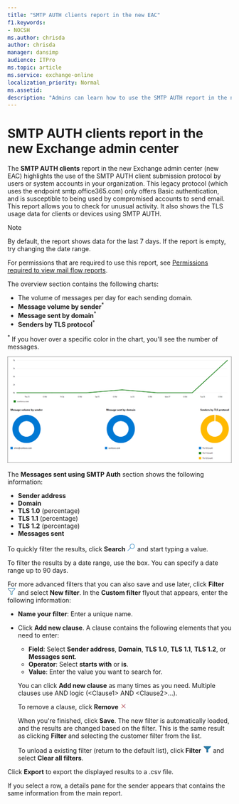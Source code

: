 ```yaml
---
title: "SMTP AUTH clients report in the new EAC"
f1.keywords:
- NOCSH
ms.author: chrisda
author: chrisda
manager: dansimp
audience: ITPro
ms.topic: article
ms.service: exchange-online
localization_priority: Normal
ms.assetid:
description: "Admins can learn how to use the SMTP AUTH report in the new Exchange admin center to monitor email senders in your organization that use authenticated SMTP (SMTP AUTH) to send email messages."
---
```


# SMTP AUTH clients report in the new Exchange admin center

The **SMTP AUTH clients** report in the new Exchange admin center (new EAC) highlights the use of the SMTP AUTH client submission protocol by users or system accounts in your organization. This legacy protocol (which uses the endpoint smtp.office365.com) only offers Basic authentication, and is susceptible to being used by compromised accounts to send email. This report allows you to check for unusual activity. It also shows the TLS usage data for clients or devices using SMTP AUTH.

> [!NOTE]
> By default, the report shows data for the last 7 days. If the report is empty, try changing the date range.
>
> For permissions that are required to use this report, see [Permissions required to view mail flow reports](mail-flow-reports.md#permissions-required-to-view-mail-flow-reports).

The overview section contains the following charts:

- The volume of messages per day for each sending domain.
- **Message volume by sender**<sup>\*</sup>
- **Message sent by domain**<sup>\*</sup>
- **Senders by TLS protocol**<sup>\*</sup>

<sup>\*</sup> If you hover over a specific color in the chart, you'll see the number of messages.

![Overview of the SMTP AUTH clients report](../../media/mfr-smtp-auth-clients-report.png)

The **Messages sent using SMTP Auth** section shows the following information:

- **Sender address**
- **Domain**
- **TLS 1.0** (percentage)
- **TLS 1.1** (percentage)
- **TLS 1.2** (percentage)
- **Messages sent**

To quickly filter the results, click **Search** ![Search icon](../../media/modern-eac-search-icon.png) and start typing a value.

To filter the results by a date range, use the box. You can specify a date range up to 90 days.

For more advanced filters that you can also save and use later, click **Filter** ![Filter icon](../../media/modern-eac-filter-icon.png) and select **New filter**. In the **Custom filter** flyout that appears, enter the following information:

- **Name your filter**: Enter a unique name.
- Click **Add new clause**. A clause contains the following elements that you need to enter:
  - **Field**: Select **Sender address**, **Domain**, **TLS 1.0**, **TLS 1.1**, **TLS 1.2**, or **Messages sent**.
  - **Operator**: Select **starts with** or **is**.
  - **Value**: Enter the value you want to search for.

  You can click **Add new clause** as many times as you need. Multiple clauses use AND logic (\<Clause1\> AND \<Clause2\>...).

  To remove a clause, click **Remove** ![Remove icon](../../media/modern-eac-remove-icon.png)

  When you're finished, click **Save**. The new filter is automatically loaded, and the results are changed based on the filter. This is the same result as clicking **Filter** and selecting the customer filter from the list.

  To unload a existing filter (return to the default list), click **Filter** ![Active filter icon](../../media/modern-eac-filter-active-icon.png) and select **Clear all filters**.

Click **Export** to export the displayed results to a .csv file.

If you select a row, a details pane for the sender appears that contains the same information from the main report.
